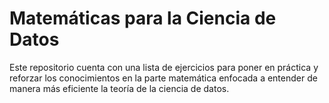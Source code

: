 # Matemáticas para la Ciencia de Datos
Este repositorio cuenta con una lista de ejercicios para poner en práctica y reforzar los conocimientos en 
la parte matemática enfocada a entender de manera más eficiente la teoría de la ciencia de datos.

